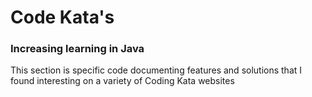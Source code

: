 # Code Kata's
### Increasing learning in Java

This section is specific code documenting features and solutions that I found interesting on a variety of Coding Kata websites

